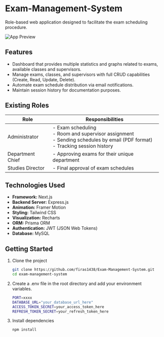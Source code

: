 # Exam-Management-System
Role-based web application designed to facilitate the exam scheduling procedure.

![App Preview](https://i.imgur.com/RTyua2b.png)

## Features
- Dashboard that provides multiple statistics and graphs related to exams, available classes and supervisors.
- Manage exams, classes, and supervisors with full CRUD capabilities (Create, Read, Update, Delete).
- Automate exam schedule distribution via email notifications.
- Maintain session history for documentation purposes.

## Existing Roles

| Role                 | Responsibilities                                                                 |
|----------------------|----------------------------------------------------------------------------------|
| Administrator        | - Exam scheduling  <br> - Room and supervisor assignment <br> - Sending schedules by email (PDF format) <br> - Tracking session history |
| Department Chief     | - Approving exams for their unique department                                    |
| Studies Director     | - Final approval of exam schedules                                               |


## Technologies Used

- **Framework:** Next.js  
- **Backend Server:** Express.js  
- **Animation:** Framer Motion  
- **Styling:** Tailwind CSS  
- **Visualization:** Recharts  
- **ORM:** Prisma ORM  
- **Authentication:** JWT (JSON Web Tokens)  
- **Database:** MySQL  

## Getting Started

1. Clone the project
   ```bash
   git clone https://github.com/firas1438/Exam-Management-System.git
   cd exam-management-system
   ```

2. Create a .env file in the root directory and add your environment variables.
   ```bash
   PORT=xxxx
   DATABASE_URL="your_database_url_here"
   ACCESS_TOKEN_SECRET=your_access_token_here
   REFRESH_TOKEN_SECRET=your_refresh_token_here
   ```

3. Install dependencies
   ```bash
   npm install
   ```
